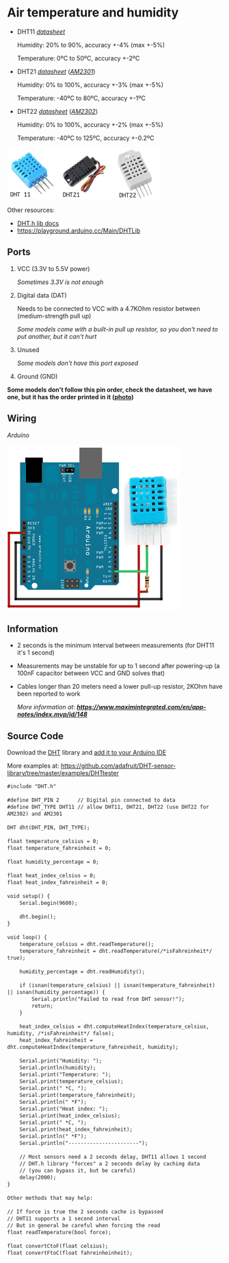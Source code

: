 # Air temperature and humidity

- DHT11 [*datasheet*](https://github.com/internet-of-plants/embedded/raw/master/docs/datasheets/DHT11.pdf)

   Humidity: 20% to 90%, accuracy +-4% (max +-5%)

   Temperature: 0ºC to 50ºC, accuracy +-2ºC

- DHT21 [*datasheet*](https://github.com/internet-of-plants/embedded/raw/master/docs/datasheets/DHT21%20(HM2301).pdf) ([*AM2301*](https://github.com/internet-of-plants/embedded/raw/master/docs/datasheets/AM2301.pdf))

   Humidity: 0% to 100%, accuracy +-3% (max +-5%)

   Temperature: -40ºC to 80ºC, accuracy +-1ºC

- DHT22 [*datasheet*](https://github.com/internet-of-plants/embedded/raw/master/docs/datasheets/DHT22%20(AM2303).pdf) ([*AM2302*](https://github.com/internet-of-plants/embedded/raw/master/docs/datasheets/AM2302.pdf))

   Humidity: 0% to 100%, accuracy +-2% (max +-5%)

   Temperature: -40ºC to 125ºC, accuracy +-0.2ºC

![Images of the DHT11, DHT21 and DHT22](https://raw.githubusercontent.com/internet-of-plants/embedded/master/docs/images/models/DHT11_DHT21_DHT22.png)

Other resources:

- [DHT.h lib docs](https://github.com/internet-of-plants/embedded/blob/master/docs/libs/DHT_FAMILY.md)
- https://playground.arduino.cc/Main/DHTLib

## Ports

1. VCC (3.3V to 5.5V power)

    *Sometimes 3.3V is not enough*

2. Digital data (DAT)

    Needs to be connected to VCC with a 4.7KOhm resistor between (medium-strength pull up)

    *Some models come with a built-in pull up resistor, so you don't need to put another, but it can't hurt*

3. Unused

    *Some models don't have this port exposed*

4. Ground (GND)

**Some models don't follow this pin order, check the datasheet, we have one, but it has the order printed in it ([photo](https://raw.githubusercontent.com/internet-of-plants/internet\_of\_plants/master/docs/images/wiring/DHT%20alternative.png))**

## Wiring

*Arduino*

![DHT wiring](https://raw.githubusercontent.com/internet-of-plants/embedded/master/docs/images/wiring/DHT.png)

## Information

- 2 seconds is the minimum interval between measurements (for DHT11 it's 1 second)

- Measurements may be unstable for up to 1 second after powering-up (a 100nF capacitor between VCC and GND solves that)

- Cables longer than 20 meters need a lower pull-up resistor, 2KOhm have been reported to work

   *More information at:* ***https://www.maximintegrated.com/en/app-notes/index.mvp/id/148***

## Source Code

Download the [DHT](https://github.com/adafruit/DHT-sensor-library) library and [add it to your Arduino IDE](https://www.arduino.cc/en/Hacking/Libraries)

More examples at: https://github.com/adafruit/DHT-sensor-library/tree/master/examples/DHTtester

```
#include "DHT.h"

#define DHT_PIN 2      // Digital pin connected to data
#define DHT_TYPE DHT11 // allow DHT11, DHT21, DHT22 (use DHT22 for AM2302) and AM2301

DHT dht(DHT_PIN, DHT_TYPE);

float temperature_celsius = 0;
float temperature_fahreinheit = 0;

float humidity_percentage = 0;

float heat_index_celsius = 0;
float heat_index_fahreinheit = 0;

void setup() {
    Serial.begin(9600);

    dht.begin();
}

void loop() {
    temperature_celsius = dht.readTemperature();
    temperature_fahreinheit = dht.readTemperature(/*isFahreinheit*/ true);

    humidity_percentage = dht.readHumidity();

    if (isnan(temperature_celsius) || isnan(temperature_fahreinheit) || isnan(humidity_percentage)) {
        Serial.println("Failed to read from DHT sensor!");
        return;
    }

    heat_index_celsius = dht.computeHeatIndex(temperature_celsius, humidity, /*isFahreinheit*/ false);
    heat_index_fahreinheit = dht.computeHeatIndex(temperature_fahreinheit, humidity);

    Serial.print("Humidity: ");
    Serial.println(humidity);
    Serial.print("Temperature: ");
    Serial.print(temperature_celsius);
    Serial.print(" *C, ");
    Serial.print(temperature_fahreinheit);
    Serial.println(" *F");
    Serial.print("Heat index: ");
    Serial.print(heat_index_celsius);
    Serial.print(" *C, ");
    Serial.print(heat_index_fahreinheit);
    Serial.println(" *F");
    Serial.println("-----------------------");

    // Most sensors need a 2 seconds delay, DHT11 allows 1 second
    // DHT.h library "forces" a 2 seconds delay by caching data
    // (you can bypass it, but be careful)
    delay(2000);
}

Other methods that may help:

// If force is true the 2 seconds cache is bypassed
// DHT11 supports a 1 second interval
// But in general be careful when forcing the read
float readTemperature(bool force);

float convertCtoF(float celsius);
float convertFtoC(float fahreinheinheit);
```
